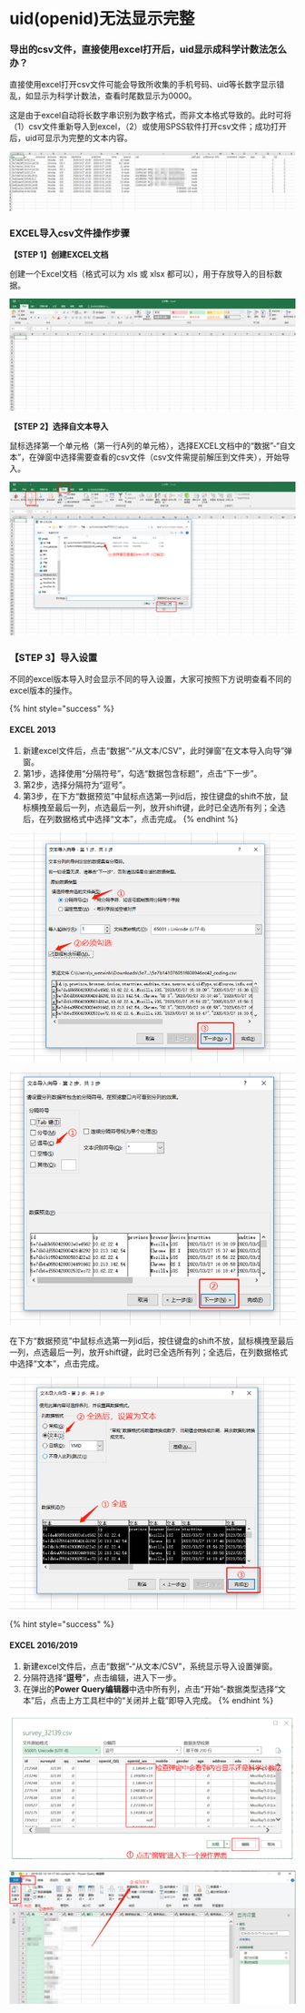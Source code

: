 # uid\(openid\)无法显示完整

### 导出的csv文件，直接使用excel打开后，uid显示成科学计数法怎么办？

直接使用excel打开csv文件可能会导致所收集的手机号码、uid等长数字显示错乱，如显示为科学计数法，查看时尾数显示为0000。

这是由于excel自动将长数字串识别为数字格式，而非文本格式导致的。此时可将（1）csv文件重新导入到excel，（2）或使用SPSS软件打开csv文件；成功打开后，uid可显示为完整的文本内容。              

![uid&#x5217;&#x663E;&#x793A;&#x4E3A;&#x79D1;&#x5B66;&#x8BA1;&#x6570;&#x6CD5;](../.gitbook/assets/image%20%2846%29.png)

### EXCEL导入csv文件操作步骤

**【STEP 1】创建EXCEL文档**

创建一个Excel文档（格式可以为 xls 或 xlsx 都可以），用于存放导入的目标数据。

![&#x65B0;&#x5EFA;&#x7A7A;&#x767D;&#x6587;&#x6863;](../.gitbook/assets/image%20%2819%29.png)

**【STEP 2】选择自文本导入**

鼠标选择第一个单元格（第一行A列的单元格），选择EXCEL文档中的“数据”-“自文本”，在弹窗中选择需要查看的csv文件（csv文件需提前解压到文件夹），开始导入。

![csv&#x6587;&#x4EF6;&#x5BFC;&#x5165;](../.gitbook/assets/image%20%28346%29.png)

### 【STEP 3】导入设置

不同的excel版本导入时会显示不同的导入设置，大家可按照下方说明查看不同的excel版本的操作。

{% hint style="success" %}
#### EXCEL 2013

1. 新建excel文件后，点击“数据”-“从文本/CSV”，此时弹窗“在文本导入向导”弹窗。
2. 第1步，选择使用“分隔符号”，勾选“数据包含标题”，点击“下一步”。
3. 第2步，选择分隔符为“逗号”。
4. 第3步，在下方“数据预览”中鼠标点选第一列id后，按住键盘的shift不放，鼠标横拽至最后一列，点选最后一列，放开shift键，此时已全选所有列；全选后，在列数据格式中选择“文本”，点击完成。
{% endhint %}

![&#x9009;&#x62E9;&#x4F7F;&#x7528;&#x201C;&#x5206;&#x9694;&#x7B26;&#x53F7;&#x201D;&#xFF0C;&#x52FE;&#x9009;&#x201C;&#x6570;&#x636E;&#x5305;&#x542B;&#x6807;&#x9898;&#x201D;](../.gitbook/assets/image%20%28185%29.png)

![&#x9009;&#x62E9;&#x5206;&#x9694;&#x7B26;&#x4E3A;&#x201C;&#x9017;&#x53F7;&#x201D;](../.gitbook/assets/image%20%28278%29.png)

在下方“数据预览”中鼠标点选第一列id后，按住键盘的shift不放，鼠标横拽至最后一列，点选最后一列，放开shift键，此时已全选所有列；全选后，在列数据格式中选择“文本”，点击完成。

![&#x5168;&#x9009;&#x6570;&#x636E;&#x5217;&#xFF0C;&#x5E76;&#x9009;&#x62E9;&#x6570;&#x636E;&#x683C;&#x5F0F;&#x4E3A;&#x201C;&#x6587;&#x672C;&#x201D;](../.gitbook/assets/image%20%28217%29.png)

{% hint style="success" %}
#### EXCEL 2016/2019

1. 新建excel文件后，点击“数据”-“从文本/CSV”，系统显示导入设置弹窗。
2. 分隔符选择“**逗号**”，点击编辑，进入下一步。
3. 在弹出的**Power Query编辑器**中选中所有列，点击“开始”-数据类型选择“文本”后，点击上方工具栏中的“关闭并上载”即导入完成。
{% endhint %}

![&#x5206;&#x9694;&#x7B26;&#x9009;&#x62E9;&#x201C;&#x9017;&#x53F7;&#x201D;&#xFF0C;&#x70B9;&#x51FB;&#x201C;&#x7F16;&#x8F91;&#x201D;&#x8FDB;&#x5165;&#x4E0B;&#x4E00;&#x4E2A;&#x64CD;&#x4F5C;&#x754C;&#x9762;](../.gitbook/assets/image%20%28522%29.png)

![&#x9009;&#x62E9;&#x6240;&#x6709;&#x5217;&#x540E;&#x8BBE;&#x7F6E;&#x6570;&#x636E;&#x7C7B;&#x578B;&#x4E3A;&#x201C;&#x6587;&#x672C;&#x201D;](../.gitbook/assets/image%20%2834%29.png)





